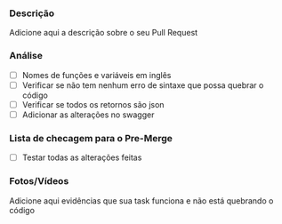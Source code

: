 ### Descrição

Adicione aqui a descrição sobre o seu Pull Request

### Análise

- [ ] Nomes de funções e variáveis em inglês
- [ ] Verificar se não tem nenhum erro de sintaxe que possa quebrar o código
- [ ] Verificar se todos os retornos são json
- [ ] Adicionar as alterações no swagger

### Lista de checagem para o Pre-Merge

- [ ] Testar todas as alterações feitas

### Fotos/Vídeos

Adicione aqui evidências que sua task funciona e não está quebrando o código